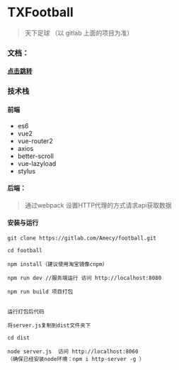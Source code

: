 # TXFootball

> 天下足球 （以 gitlab 上面的项目为准）

### 文档：
#### [点击跳转](https://github.com/Amecy/football/blob/master/DOCUMENT.md)

### 技术栈

#### 前端 

- es6 
- vue2 
- vue-router2 
- axios 
- better-scroll 
- vue-lazyload 
- stylus 


#### 后端：
> 通过webpack 设置HTTP代理的方式请求api获取数据



#### 安装与运行

```
git clone https://gitlab.com/Amecy/football.git

cd football

npm install（建议使用淘宝镜像cnpm）

npm run dev //服务端运行 访问 http://localhost:8080

npm run build 项目打包 


运行打包后代码

将server.js复制到dist文件夹下 

cd dist

node server.js  访问 http://localhost:8060
（确保已经安装node环境：npm i http-server -g ）

